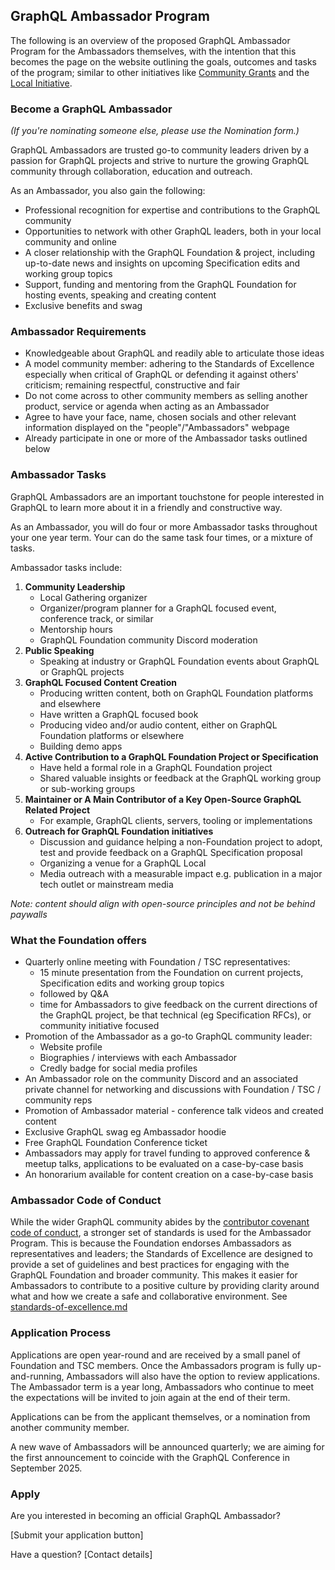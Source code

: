 ## GraphQL Ambassador Program

The following is an overview of the proposed GraphQL Ambassador Program for the
Ambassadors themselves, with the intention that this becomes the page on the
website outlining the goals, outcomes and tasks of the program; similar to other
initiatives like
[Community Grants](https://graphql.org/community/foundation/community-grant/)
and the
[Local Initiative](https://graphql.org/community/foundation/local-initiative/).

### Become a GraphQL Ambassador

_(If you're nominating someone else, please use the Nomination form.)_

GraphQL Ambassadors are trusted go-to community leaders driven by a passion for
GraphQL projects and strive to nurture the growing GraphQL community through
collaboration, education and outreach.

As an Ambassador, you also gain the following:

- Professional recognition for expertise and contributions to the GraphQL
  community
- Opportunities to network with other GraphQL leaders, both in your local
  community and online
- A closer relationship with the GraphQL Foundation & project, including
  up-to-date news and insights on upcoming Specification edits and working group
  topics
- Support, funding and mentoring from the GraphQL Foundation for hosting events,
  speaking and creating content
- Exclusive benefits and swag

### Ambassador Requirements

- Knowledgeable about GraphQL and readily able to articulate those ideas
- A model community member: adhering to the Standards of Excellence especially
  when critical of GraphQL or defending it against others' criticism; remaining
  respectful, constructive and fair
- Do not come across to other community members as selling another product,
  service or agenda when acting as an Ambassador
- Agree to have your face, name, chosen socials and other relevant information
  displayed on the "people"/"Ambassadors" webpage
- Already participate in one or more of the Ambassador tasks outlined below

### Ambassador Tasks

GraphQL Ambassadors are an important touchstone for people interested in GraphQL
to learn more about it in a friendly and constructive way.

As an Ambassador, you will do four or more Ambassador tasks throughout your one
year term. Your can do the same task four times, or a mixture of tasks.

Ambassador tasks include:

1.  **Community Leadership**
    - Local Gathering organizer
    - Organizer/program planner for a GraphQL focused event, conference track,
      or similar
    - Mentorship hours
    - GraphQL Foundation community Discord moderation
1.  **Public Speaking**
    - Speaking at industry or GraphQL Foundation events about GraphQL or GraphQL
      projects
1.  **GraphQL Focused Content Creation**
    - Producing written content, both on GraphQL Foundation platforms and
      elsewhere
    - Have written a GraphQL focused book
    - Producing video and/or audio content, either on GraphQL Foundation
      platforms or elsewhere
    - Building demo apps
1.  **Active Contribution to a GraphQL Foundation Project or Specification**
    - Have held a formal role in a GraphQL Foundation project
    - Shared valuable insights or feedback at the GraphQL working group or
      sub-working groups
1.  **Maintainer or A Main Contributor of a Key Open-Source GraphQL Related
    Project**
    - For example, GraphQL clients, servers, tooling or implementations
1.  **Outreach for GraphQL Foundation initiatives**
    - Discussion and guidance helping a non-Foundation project to adopt, test
      and provide feedback on a GraphQL Specification proposal
    - Organizing a venue for a GraphQL Local
    - Media outreach with a measurable impact e.g. publication in a major tech
      outlet or mainstream media

_Note: content should align with open-source principles and not be behind
paywalls_

### What the Foundation offers

- Quarterly online meeting with Foundation / TSC representatives:
  - 15 minute presentation from the Foundation on current projects,
    Specification edits and working group topics
  - followed by Q&A
  - time for Ambassadors to give feedback on the current directions of the
    GraphQL project, be that technical (eg Specification RFCs), or community
    initiative focused
- Promotion of the Ambassador as a go-to GraphQL community leader:
  - Website profile
  - Biographies / interviews with each Ambassador
  - Credly badge for social media profiles
- An Ambassador role on the community Discord and an associated private channel
  for networking and discussions with Foundation / TSC / community reps
- Promotion of Ambassador material - conference talk videos and created content
- Exclusive GraphQL swag eg Ambassador hoodie
- Free GraphQL Foundation Conference ticket
- Ambassadors may apply for travel funding to approved conference & meetup
  talks, applications to be evaluated on a case-by-case basis
- An honorarium available for content creation on a case-by-case basis

### Ambassador Code of Conduct

While the wider GraphQL community abides by the
[contributor covenant code of conduct](https://graphql.org/codeofconduct/), a
stronger set of standards is used for the Ambassador Program. This is because
the Foundation endorses Ambassadors as representatives and leaders; the
Standards of Excellence are designed to provide a set of guidelines and best
practices for engaging with the GraphQL Foundation and broader community. This
makes it easier for Ambassadors to contribute to a positive culture by providing
clarity around what and how we create a safe and collaborative environment. See
[standards-of-excellence.md](./standards-of-excellence.md)

### Application Process

Applications are open year-round and are received by a small panel of Foundation
and TSC members. Once the Ambassadors program is fully up-and-running,
Ambassadors will also have the option to review applications. The Ambassador
term is a year long, Ambassadors who continue to meet the expectations will be
invited to join again at the end of their term.

Applications can be from the applicant themselves, or a nomination from another
community member.

A new wave of Ambassadors will be announced quarterly; we are aiming for the
first announcement to coincide with the GraphQL Conference in September 2025.

### Apply

Are you interested in becoming an official GraphQL Ambassador?

[Submit your application button]

Have a question? [Contact details]
